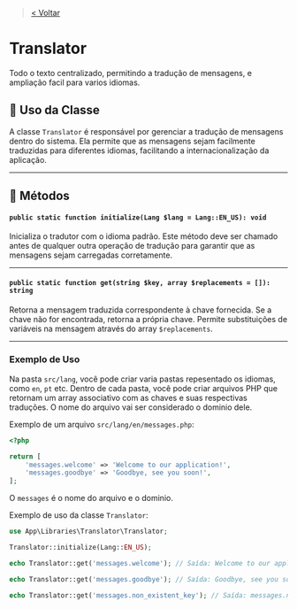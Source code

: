 > [< Voltar](../../../README.md)


# Translator

Todo o texto centralizado, permitindo a tradução de mensagens, e ampliação facil para varios idiomas.

## 📌 **Uso da Classe**

A classe `Translator` é responsável por gerenciar a tradução de mensagens dentro do sistema. Ela permite que as mensagens sejam facilmente traduzidas para diferentes idiomas, facilitando a internacionalização da aplicação.

---

## 🚀 Métodos

#### `public static function initialize(Lang $lang = Lang::EN_US): void`

Inicializa o tradutor com o idioma padrão. Este método deve ser chamado antes de qualquer outra operação de tradução para garantir que as mensagens sejam carregadas corretamente.

---

#### `public static function get(string $key, array $replacements = []): string`

Retorna a mensagem traduzida correspondente à chave fornecida. Se a chave não for encontrada, retorna a própria chave. Permite substituições de variáveis na mensagem através do array `$replacements`.

---

### **Exemplo de Uso**

Na pasta `src/lang`, você pode criar varia pastas repesentado os idiomas, como `en`, `pt` etc. Dentro de cada pasta, você pode criar arquivos PHP que retornam um array associativo com as chaves e suas respectivas traduções. O nome do arquivo vai ser considerado o dominio dele.

Exemplo de um arquivo `src/lang/en/messages.php`:

```php
<?php

return [
    'messages.welcome' => 'Welcome to our application!',
    'messages.goodbye' => 'Goodbye, see you soon!',
];
```

O `messages` é o nome do arquivo e o dominio.

Exemplo de uso da classe `Translator`:

```php
use App\Libraries\Translator\Translator;

Translator::initialize(Lang::EN_US);

echo Translator::get('messages.welcome'); // Saída: Welcome to our application!

echo Translator::get('messages.goodbye'); // Saída: Goodbye, see you soon!

echo Translator::get('messages.non_existent_key'); // Saída: messages.non_existent_key
```
